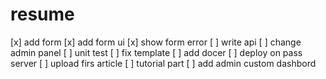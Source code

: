 
# resume
[x] add form
[x] add form ui
[x] show form error
[ ] write api
[ ] change admin panel
[ ] unit test
[ ] fix template
[ ] add docer
[ ] deploy on pass server
[ ] upload firs article
[ ] tutorial part 
[ ] add admin custom dashbord

